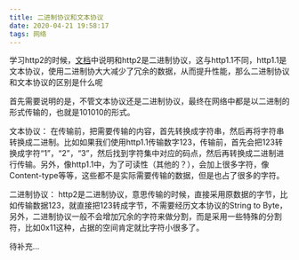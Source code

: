 ```yaml
---
title: 二进制协议和文本协议
date: 2020-04-21 19:58:17
tags: 网络
---
```


学习http2的时候，[文档]()中说明和http2是二进制协议，这与http1.1不同，http1.1是文本协议，使用二进制协大大减少了冗余的数据，从而提升性能，那么二进制协议和文本协议的区别是什么呢

<!-- more -->

首先需要说明的是，不管文本协议还是二进制协议，最终在网络中都是以二进制的形式传输的，也就是101010的形式。

文本协议：
在传输前，把需要传输的内容，首先转换成字符串，然后再将字符串转换成二进制。比如如果我们使用http1.1传输数字123，传输前，首先会把123转换成字符“1”，“2”，“3”，然后找到字符集中对应的码点，然后再转换成二进制进行传输。另外，像http1.1中，为了可读性（其他的？），会加上很多字符，像Content-type等等，这些都不是实际需要传输的数据，但是也占了很多的字符。

二进制协议：
http2是二进制协议，意思传输的时候，直接采用原数据的字节，比如传输数据123，就直接把123转成字节，不需要经历文本协议的String to Byte，另外，二进制协议一般不会增加冗余的字符来做分割，而是采用一些特殊的分割符，比如0x11这种，占据的空间肯定就比字符小很多了。

待补充...